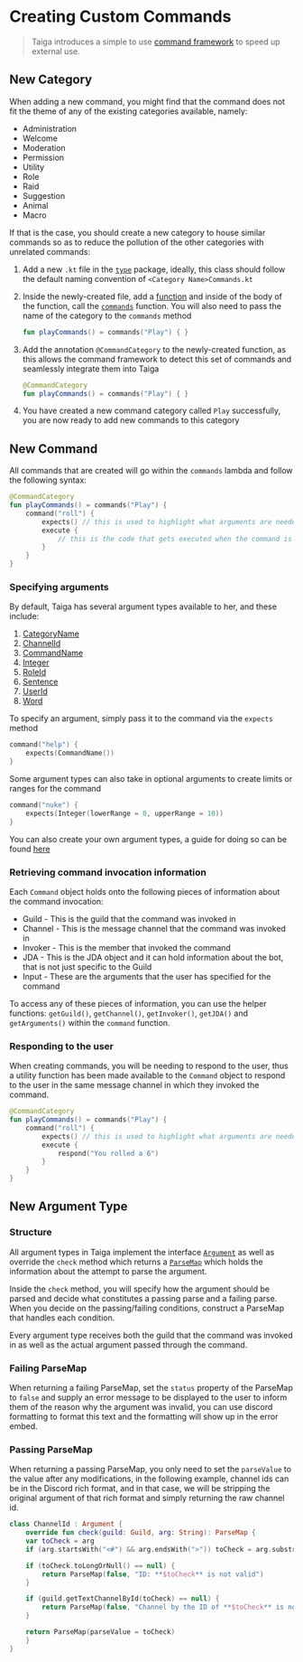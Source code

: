 # Creating Custom Commands
> Taiga introduces a simple to use [command framework](https://github.com/woojiahao/Taiga/tree/master/src/main/kotlin/me/chill/commands/framework) to speed up external use.

## New Category
When adding a new command, you might find that the command does not fit the theme of any of the existing categories available, namely:

* Administration
* Welcome
* Moderation
* Permission
* Utility
* Role
* Raid
* Suggestion
* Animal
* Macro

If that is the case, you should create a new category to house similar commands so as to reduce the pollution of the other categories with unrelated commands:

1. Add a new `.kt` file in the [`type`](https://github.com/woojiahao/Taiga/tree/master/src/main/kotlin/me/chill/commands/type) package, ideally, this class should follow the default naming convention of `<Category Name>Commands.kt`
2. Inside the newly-created file, add a [function](https://kotlinlang.org/api/latest/jvm/stdlib/kotlin/-function.html) and inside of the body of the function, call the [`commands`](https://github.com/woojiahao/Taiga/blob/master/src/main/kotlin/me/chill/commands/framework/CommandContainer.kt#L33) function. You will also need to pass the name of the category to the `commands` method

    ```kotlin
    fun playCommands() = commands("Play") { }
    ```
3. Add the annotation `@CommandCategory` to the newly-created function, as this allows the command framework to detect this set of commands and seamlessly integrate them into Taiga

    ```kotlin
    @CommandCategory
    fun playCommands() = commands("Play") { }
    ```
4. You have created a new command category called `Play` successfully, you are now ready to add new commands to this category

## New Command
All commands that are created will go within the `commands` lambda and follow the following syntax:
```kotlin
@CommandCategory
fun playCommands() = commands("Play") { 
    command("roll") {
        expects() // this is used to highlight what arguments are needed for the command to work
        execute {
            // this is the code that gets executed when the command is invoked
        }
    }
}
```

### Specifying arguments
By default, Taiga has several argument types available to her, and these include:

1. [CategoryName](https://github.com/woojiahao/Taiga/blob/master/src/main/kotlin/me/chill/arguments/types/CategoryName.kt)
2. [ChannelId](https://github.com/woojiahao/Taiga/blob/master/src/main/kotlin/me/chill/arguments/types/ChannelId.kt)
3. [CommandName](https://github.com/woojiahao/Taiga/blob/master/src/main/kotlin/me/chill/arguments/types/CommandName.kt)
4. [Integer](https://github.com/woojiahao/Taiga/blob/master/src/main/kotlin/me/chill/arguments/types/Integer.kt)
5. [RoleId](https://github.com/woojiahao/Taiga/blob/master/src/main/kotlin/me/chill/arguments/types/RoleId.kt)
6. [Sentence](https://github.com/woojiahao/Taiga/blob/master/src/main/kotlin/me/chill/arguments/types/Sentence.kt)
7. [UserId](https://github.com/woojiahao/Taiga/blob/master/src/main/kotlin/me/chill/arguments/types/UserId.kt)
8. [Word](https://github.com/woojiahao/Taiga/blob/master/src/main/kotlin/me/chill/arguments/types/Word.kt)

To specify an argument, simply pass it to the command via the `expects` method
```kotlin
command("help") {
    expects(CommandName())
}
```

Some argument types can also take in optional arguments to create limits or ranges for the command
```kotlin
command("nuke") {
    expects(Integer(lowerRange = 0, upperRange = 10))
}
```

You can also create your own argument types, a guide for doing so can be found [here](https://github.com/woojiahao/Taiga/wiki/Adding-new-commands#adding-a-new-argument-type)

### Retrieving command invocation information
Each `Command` object holds onto the following pieces of information about the command invocation:

* Guild - This is the guild that the command was invoked in 
* Channel - This is the message channel that the command was invoked in
* Invoker - This is the member that invoked the command
* JDA - This is the JDA object and it can hold information about the bot, that is not just specific to the Guild
* Input - These are the arguments that the user has specified for the command

To access any of these pieces of information, you can use the helper functions: `getGuild()`, `getChannel()`, `getInvoker()`, `getJDA()` and `getArguments()` within the `command` function.

### Responding to the user
When creating commands, you will be needing to respond to the user, thus a utility function has been made available to the `Command` object to respond to the user in the same message channel in which they invoked the command.

```kotlin
@CommandCategory
fun playCommands() = commands("Play") { 
    command("roll") {
        expects() // this is used to highlight what arguments are needed for the command to work
        execute {
            respond("You rolled a 6")
        }
    }
}
```
## New Argument Type
### Structure
All argument types in Taiga implement the interface [`Argument`](https://github.com/woojiahao/Taiga/blob/master/src/main/kotlin/me/chill/arguments/Argument.kt) as well as override the `check` method which returns a [`ParseMap`](https://github.com/woojiahao/Taiga/blob/master/src/main/kotlin/me/chill/arguments/ParseMap.kt) which holds the information about the attempt to parse the argument.

Inside the `check` method, you will specify how the argument should be parsed and decide what constitutes a passing parse and a failing parse. When you decide on the passing/failing conditions, construct a ParseMap that handles each condition.

Every argument type receives both the guild that the command was invoked in as well as the actual argument passed through the command.

### Failing ParseMap
When returning a failing ParseMap, set the `status` property of the ParseMap to `false` and supply an error message to be displayed to the user to inform them of the reason why the argument was invalid, you can use discord formatting to format this text and the formatting will show up in the error embed.

### Passing ParseMap
When returning a passing ParseMap, you only need to set the `parseValue` to the value after any modifications, in the following example, channel ids can be in the Discord rich format, and in that case, we will be stripping the original argument of that rich format and simply returning the raw channel id.

```kotlin
class ChannelId : Argument {
    override fun check(guild: Guild, arg: String): ParseMap {
	var toCheck = arg
	if (arg.startsWith("<#") && arg.endsWith(">")) toCheck = arg.substring(2, arg.length - 1)

	if (toCheck.toLongOrNull() == null) {
		return ParseMap(false, "ID: **$toCheck** is not valid")
	}

	if (guild.getTextChannelById(toCheck) == null) {
		return ParseMap(false, "Channel by the ID of **$toCheck** is not found")
	}

	return ParseMap(parseValue = toCheck)
    }
}
```